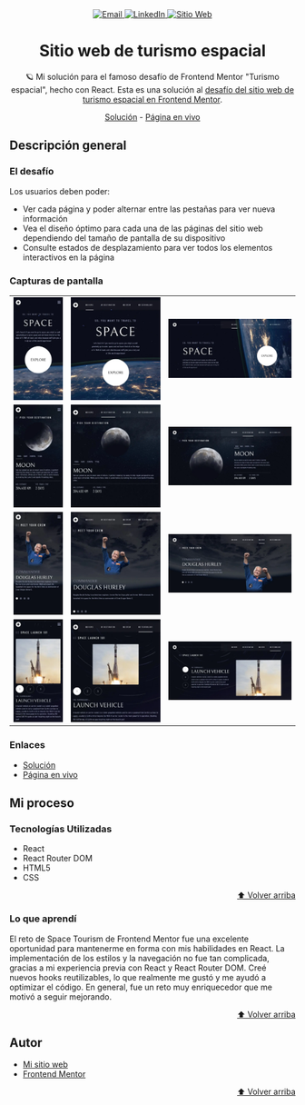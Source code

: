 <div id="top"></div>

<div align="center">

<a href="mailto:amezaquintero5@gmail.com">
 <img src="https://img.shields.io/badge/Gmail-D14836?style=for-the-badge&logo=gmail&logoColor=white" alt="Email" />
</a>
<a href="https://www.linkedin.com/in/anibal-meza-quintero-578821294/">
 <img src="https://img.shields.io/badge/LinkedIn-0A66C2?style=for-the-badge&logo=linkedin&logoColor=white" alt="LinkedIn" />
</a>
<a href="https://portfolio-anibal-quintero.vercel.app/">
 <img src="https://img.shields.io/badge/Sitio%20Web-1ccc88?style=for-the-badge&logo=link&logoColor=white" alt="Sitio Web" />
</a>

# Sitio web de turismo espacial

🪐 Mi solución para el famoso desafío de Frontend Mentor "Turismo espacial", hecho con React. Esta es una solución al [desafío del sitio web de turismo espacial en Frontend Mentor](https://www.frontendmentor.io/challenges/space-tourism-multipage-website-gRWj1URZ3).

[Solución](url) - [Página en vivo](https://space-tourism-xo25.onrender.com/)

</div>

## Descripción general

### El desafío

Los usuarios deben poder:

- Ver cada página y poder alternar entre las pestañas para ver nueva información
- Vea el diseño óptimo para cada una de las páginas del sitio web dependiendo del tamaño de pantalla de su dispositivo
- Consulte estados de desplazamiento para ver todos los elementos interactivos en la página

### Capturas de pantalla

<table>
        <tr>
		    <td>
                <img src="./screenshots/home-mobile.webp" width="100%" title="Solución de inicio móvil"  />
            </td>
			<td>
                <img src="./screenshots/home-tablet.webp" width="100%" title="Solución de inicio tablet"/>
            </td>
            <td>
                <img src="./screenshots/home-desktop.webp" width="100%" title="Solución de inicio escritorio"/>
            </td>
        </tr>
        <tr>
		    <td>
                <img src="./screenshots/destination-mobile.webp" width="100%" title="Solución de destino móvil"  />
            </td>
			<td>
                <img src="./screenshots/destination-tablet.webp" width="100%" title="Solución de destino tablet"/>
            </td>
            <td>
                <img src="./screenshots/destination-desktop.webp" width="100%" title="Solución de destino escritorio"/>
            </td>
        </tr>
        <tr>
		    <td>
                <img src="./screenshots/crew-mobile.webp" width="100%" title="Solución de tripulación móvil"  />
            </td>
			<td>
                <img src="./screenshots/crew-tablet.webp" width="100%" title="Solución de tripulación tablet"/>
            </td>
            <td>
                <img src="./screenshots/crew-desktop.webp" width="100%" title="Solución de tripulación escritorio"/>
            </td>
        </tr>
        <tr>
		    <td>
                <img src="./screenshots/tech-mobile.webp" width="100%" title="Solución de tecnología móvil"  />
            </td>
			<td>
                <img src="./screenshots/tech-tablet.webp" width="100%" title="Solución de tecnología tablet"/>
            </td>
            <td>
                <img src="./screenshots/tech-desktop.webp" width="100%" title="Solución de tecnología escritorio"/>
            </td>
        </tr>
</table>

### Enlaces

- [Solución](url)
- [Página en vivo](https://space-tourism-xo25.onrender.com/)

## Mi proceso

### Tecnologías Utilizadas

- React
- React Router DOM
- HTML5
- CSS

<p align="right"><a href="#top">⬆️ Volver arriba</a></p>

### Lo que aprendí

El reto de Space Tourism de Frontend Mentor fue una excelente oportunidad para mantenerme en forma con mis habilidades en React. La implementación de los estilos y la navegación no fue tan complicada, gracias a mi experiencia previa con React y React Router DOM. Creé nuevos hooks reutilizables, lo que realmente me gustó y me ayudó a optimizar el código. En general, fue un reto muy enriquecedor que me motivó a seguir mejorando.

<p align="right"><a href="#top">⬆️ Volver arriba</a></p>

## Autor

- [Mi sitio web](https://portfolio-anibal-quintero.vercel.app/)
- [Frontend Mentor](url)

<p align="right"><a href="#top">⬆️ Volver arriba</a></p>
